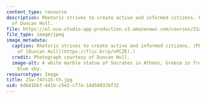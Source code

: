 ```yaml
---
content_type: resource
description: Rhetoric strives to create active and informed citizens. Photograph courtesy
  of Duncan Hull.
file: https://ol-ocw-studio-app-production.s3.amazonaws.com/courses/21w-747-rhetoric-spring-2015/6d6d1bbf441bc542cf7a14d50932bf32_21w-747s15-th.jpg
file_type: image/jpeg
image_metadata:
  caption: Rhetoric strives to create active and informed citizens. (Photograph courtesy
    of [Duncan Hull](https://flic.kr/p/vPCZE).)
  credit: Photograph courtesy of Duncan Hull.
  image-alt: A white marble statue of Socrates in Athens, Greece in front of a clear
    blue sky.
resourcetype: Image
title: 21w-747s15-th.jpg
uid: 6d6d1bbf-441b-c542-cf7a-14d50932bf32
---
```

